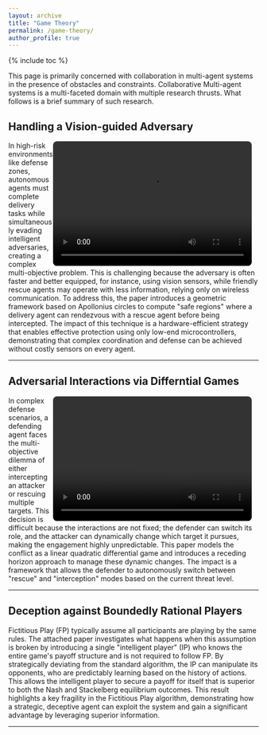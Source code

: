 ```yaml
---
layout: archive
title: "Game Theory"
permalink: /game-theory/
author_profile: true
---
```

{% include toc %}

This page is primarily concerned with collaboration in multi-agent systems in the presence of obstacles and constraints. Collaborative Multi-agent systems is a multi-faceted domain with multiple research thrusts. What follows is a brief summary of such research. 

## Handling a Vision-guided Adversary

<video width="400" height="250" controls style="float: right; margin-right: 1em; border-radius: 8px;" src="/media/2_GameTheory/2. Intro Rescue.mp4">
  Your browser does not support the video tag.
</video>

In high-risk environments like defense zones, autonomous agents must complete delivery tasks while simultaneously evading intelligent adversaries, creating a complex multi-objective problem. This is challenging because the adversary is often faster and better equipped, for instance, using vision sensors, while friendly rescue agents may operate with less information, relying only on wireless communication. To address this, the paper introduces a geometric framework based on Apollonius circles to compute "safe regions" where a delivery agent can rendezvous with a rescue agent before being intercepted. The impact of this technique is a hardware-efficient strategy that enables effective protection using only low-end microcontrollers, demonstrating that complex coordination and defense can be achieved without costly sensors on every agent. 

---

## Adversarial Interactions via Differntial Games

<video width="400" height="250" controls style="float: right; margin-right: 1em; border-radius: 8px;" src="/media/2_GameTheory/TAD_New_Expt_2_revision_submit_final.mp4">
  Your browser does not support the video tag.
</video>

In complex defense scenarios, a defending agent faces the multi-objective dilemma of either intercepting an attacker or rescuing multiple targets. This decision is difficult because the interactions are not fixed; the defender can switch its role, and the attacker can dynamically change which target it pursues, making the engagement highly unpredictable. This paper models the conflict as a linear quadratic differential game and introduces a receding horizon approach to manage these dynamic changes. The impact is a framework that allows the defender to autonomously switch between "rescue" and "interception" modes based on the current threat level.

---

## Deception against Boundedly Rational Players

Fictitious Play (FP) typically assume all participants are playing by the same rules. The attached paper investigates what happens when this assumption is broken by introducing a single "intelligent player" (IP) who knows the entire game's payoff structure and is not required to follow FP. By strategically deviating from the standard algorithm, the IP can manipulate its opponents, who are predictably learning based on the history of actions. This allows the intelligent player to secure a payoff for itself that is superior to both the Nash and Stackelberg equilibrium outcomes. This result highlights a key fragility in the Fictitious Play algorithm, demonstrating how a strategic, deceptive agent can exploit the system and gain a significant advantage by leveraging superior information.

---
